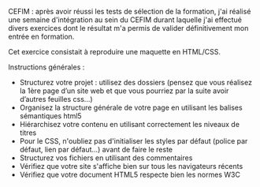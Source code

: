CEFIM : après avoir réussi les tests de sélection de la formation, j'ai réalisé une semaine d'intégration au sein du CEFIM durant laquelle j'ai effectué divers exercices dont le résultat m'a permis de valider définitivement mon entrée en formation.

Cet exercice consistait à reproduire une maquette en HTML/CSS.

Instructions générales :
- Structurez votre projet : utilisez des dossiers (pensez que vous réalisez la 1ère page d’un site web et que vous pourriez par la suite avoir d’autres feuilles css...)
- Organisez la structure générale de votre page en utilisant les balises sémantiques html5 
- Hiérarchisez votre contenu en utilisant correctement les niveaux de titres
- Pour le CSS, n'oubliez pas d'initialiser les styles par défaut (police par défaut, lien par défaut...) avant de faire le reste
- Structurez vos fichiers en utilisant des commentaires
- Vérifiez que votre site s'affiche bien sur tous les navigateurs récents
- Vérifiez que votre document HTML5 respecte bien les normes W3C 
